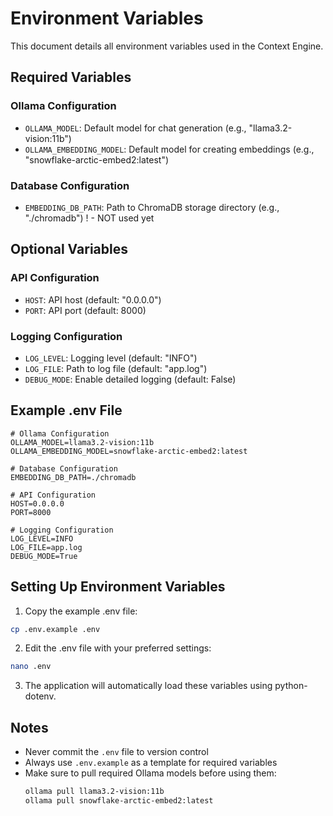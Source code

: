 # Environment Variables

This document details all environment variables used in the Context Engine.

## Required Variables

### Ollama Configuration
- `OLLAMA_MODEL`: Default model for chat generation (e.g., "llama3.2-vision:11b")
- `OLLAMA_EMBEDDING_MODEL`: Default model for creating embeddings (e.g., "snowflake-arctic-embed2:latest")

### Database Configuration
- `EMBEDDING_DB_PATH`: Path to ChromaDB storage directory (e.g., "./chromadb") ! - NOT used yet

## Optional Variables

### API Configuration
- `HOST`: API host (default: "0.0.0.0")
- `PORT`: API port (default: 8000)

### Logging Configuration
- `LOG_LEVEL`: Logging level (default: "INFO")
- `LOG_FILE`: Path to log file (default: "app.log")
- `DEBUG_MODE`: Enable detailed logging (default: False)

## Example .env File

```env
# Ollama Configuration
OLLAMA_MODEL=llama3.2-vision:11b
OLLAMA_EMBEDDING_MODEL=snowflake-arctic-embed2:latest

# Database Configuration
EMBEDDING_DB_PATH=./chromadb

# API Configuration
HOST=0.0.0.0
PORT=8000

# Logging Configuration
LOG_LEVEL=INFO
LOG_FILE=app.log
DEBUG_MODE=True
```

## Setting Up Environment Variables

1. Copy the example .env file:
```bash
cp .env.example .env
```

2. Edit the .env file with your preferred settings:
```bash
nano .env
```

3. The application will automatically load these variables using python-dotenv.

## Notes

- Never commit the `.env` file to version control
- Always use `.env.example` as a template for required variables
- Make sure to pull required Ollama models before using them:
  ```bash
  ollama pull llama3.2-vision:11b
  ollama pull snowflake-arctic-embed2:latest
  ``` 